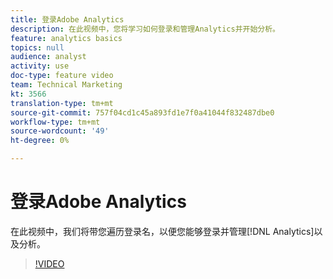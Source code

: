 ```yaml
---
title: 登录Adobe Analytics
description: 在此视频中，您将学习如何登录和管理Analytics并开始分析。
feature: analytics basics
topics: null
audience: analyst
activity: use
doc-type: feature video
team: Technical Marketing
kt: 3566
translation-type: tm+mt
source-git-commit: 757f04cd1c45a893fd1e7f0a41044f832487dbe0
workflow-type: tm+mt
source-wordcount: '49'
ht-degree: 0%

---
```



# 登录Adobe Analytics

在此视频中，我们将带您遍历登录名，以便您能够登录并管理[!DNL Analytics]以及分析。

>[!VIDEO](https://video.tv.adobe.com/v/28771/?quality=12)
